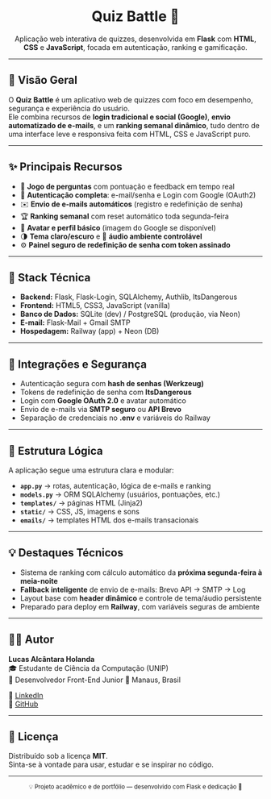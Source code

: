 <div align="center">
  <h1>Quiz Battle 🎯</h1>
  <p>Aplicação web interativa de quizzes, desenvolvida em <b>Flask</b> com <b>HTML</b>, <b>CSS</b> e <b>JavaScript</b>, focada em autenticação, ranking e gamificação.</p>
</div>

---

## 🚀 Visão Geral

O **Quiz Battle** é um aplicativo web de quizzes com foco em desempenho, segurança e experiência do usuário.  
Ele combina recursos de **login tradicional e social (Google)**, **envio automatizado de e-mails**, e um **ranking semanal dinâmico**, tudo dentro de uma interface leve e responsiva feita com HTML, CSS e JavaScript puro.

---

## ✨ Principais Recursos

- 🧠 **Jogo de perguntas** com pontuação e feedback em tempo real  
- 🔐 **Autenticação completa**: e-mail/senha e Login com Google (OAuth2)  
- ✉️ **Envio de e-mails automáticos** (registro e redefinição de senha)  
- 🏆 **Ranking semanal** com reset automático toda segunda-feira  
- 👤 **Avatar e perfil básico** (imagem do Google se disponível)  
- 🌗 **Tema claro/escuro** e 🎵 **áudio ambiente controlável**  
- ⚙️ **Painel seguro de redefinição de senha com token assinado**

---

## 🧠 Stack Técnica

- **Backend:** Flask, Flask-Login, SQLAlchemy, Authlib, ItsDangerous  
- **Frontend:** HTML5, CSS3, JavaScript (vanilla)  
- **Banco de Dados:** SQLite (dev) / PostgreSQL (produção, via Neon)  
- **E-mail:** Flask-Mail + Gmail SMTP  
- **Hospedagem:** Railway (app) + Neon (DB)

---

## 🔐 Integrações e Segurança

- Autenticação segura com **hash de senhas (Werkzeug)**  
- Tokens de redefinição de senha com **ItsDangerous**  
- Login com **Google OAuth 2.0** e avatar automático  
- Envio de e-mails via **SMTP seguro** ou **API Brevo**  
- Separação de credenciais no **.env** e variáveis do Railway

---

## 🧩 Estrutura Lógica

A aplicação segue uma estrutura clara e modular:

- **`app.py`** → rotas, autenticação, lógica de e-mails e ranking  
- **`models.py`** → ORM SQLAlchemy (usuários, pontuações, etc.)  
- **`templates/`** → páginas HTML (Jinja2)  
- **`static/`** → CSS, JS, imagens e sons  
- **`emails/`** → templates HTML dos e-mails transacionais  

---

## 💡 Destaques Técnicos

- Sistema de ranking com cálculo automático da **próxima segunda-feira à meia-noite**  
- **Fallback inteligente** de envio de e-mails: Brevo API → SMTP → Log  
- Layout base com **header dinâmico** e controle de tema/áudio persistente  
- Preparado para deploy em **Railway**, com variáveis seguras de ambiente  

---

## 👨‍💻 Autor

**Lucas Alcântara Holanda**  
🎓 Estudante de Ciência da Computação (UNIP)  
💼 Desenvolvedor Front-End Junior
📍 Manaus, Brasil  

🔗 [LinkedIn](https://www.linkedin.com/in/lucas-alcantara-holanda/)  
🔗 [GitHub](https://github.com/lucasalc25)

---

## 🧾 Licença

Distribuído sob a licença **MIT**.  
Sinta-se à vontade para usar, estudar e se inspirar no código.

---

<div align="center">
  <sub>💡 Projeto acadêmico e de portfólio — desenvolvido com Flask e dedicação 🧩</sub>
</div>

